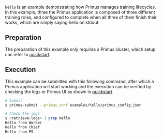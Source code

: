 `hello` is an example demonstrating how Primus manages training lifecycles. In this example, three
the Primus application is composed of three different training roles, and configured to complete
when all three of them finish their works, which are simply saying hello on stdout.

## Preparation

The preparation of this example only requires a Primus cluster, which setup can refer to
[quickstart](../../docs/primus-quickstart.md).


## Execution

This example can be submitted with this following command, after which a Primus application will
start working and the execution can be verified by checking the logs or Primus UI as shown
in [quickstart](../../docs/primus-quickstart.md).

```bash
# Submit
$ primus-submit --primus_conf examples/hello/primus_config.json

# Check the logs
$ <retrieve-logs> | grep Hello
Hello from Worker
Hello from Chief
Hello from PS
```
